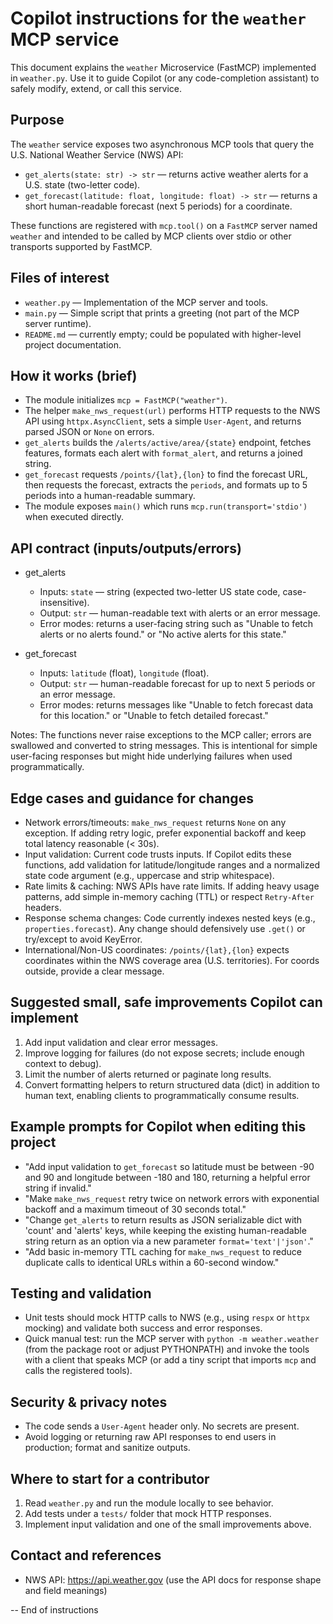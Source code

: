 # Copilot instructions for the `weather` MCP service

This document explains the `weather` Microservice (FastMCP) implemented in `weather.py`. Use it to guide Copilot (or any code-completion assistant) to safely modify, extend, or call this service.

## Purpose

The `weather` service exposes two asynchronous MCP tools that query the U.S. National Weather Service (NWS) API:

- `get_alerts(state: str) -> str` — returns active weather alerts for a U.S. state (two-letter code).
- `get_forecast(latitude: float, longitude: float) -> str` — returns a short human-readable forecast (next 5 periods) for a coordinate.

These functions are registered with `mcp.tool()` on a `FastMCP` server named `weather` and intended to be called by MCP clients over stdio or other transports supported by FastMCP.

## Files of interest

- `weather.py` — Implementation of the MCP server and tools.
- `main.py` — Simple script that prints a greeting (not part of the MCP server runtime).
- `README.md` — currently empty; could be populated with higher-level project documentation.

## How it works (brief)

- The module initializes `mcp = FastMCP("weather")`.
- The helper `make_nws_request(url)` performs HTTP requests to the NWS API using `httpx.AsyncClient`, sets a simple `User-Agent`, and returns parsed JSON or `None` on errors.
- `get_alerts` builds the `/alerts/active/area/{state}` endpoint, fetches features, formats each alert with `format_alert`, and returns a joined string.
- `get_forecast` requests `/points/{lat},{lon}` to find the forecast URL, then requests the forecast, extracts the `periods`, and formats up to 5 periods into a human-readable summary.
- The module exposes `main()` which runs `mcp.run(transport='stdio')` when executed directly.

## API contract (inputs/outputs/errors)

- get_alerts
  - Inputs: `state` — string (expected two-letter US state code, case-insensitive).
  - Output: `str` — human-readable text with alerts or an error message.
  - Error modes: returns a user-facing string such as "Unable to fetch alerts or no alerts found." or "No active alerts for this state."

- get_forecast
  - Inputs: `latitude` (float), `longitude` (float).
  - Output: `str` — human-readable forecast for up to next 5 periods or an error message.
  - Error modes: returns messages like "Unable to fetch forecast data for this location." or "Unable to fetch detailed forecast."

Notes: The functions never raise exceptions to the MCP caller; errors are swallowed and converted to string messages. This is intentional for simple user-facing responses but might hide underlying failures when used programmatically.

## Edge cases and guidance for changes

- Network errors/timeouts: `make_nws_request` returns `None` on any exception. If adding retry logic, prefer exponential backoff and keep total latency reasonable (< 30s).
- Input validation: Current code trusts inputs. If Copilot edits these functions, add validation for latitude/longitude ranges and a normalized state code argument (e.g., uppercase and strip whitespace).
- Rate limits & caching: NWS APIs have rate limits. If adding heavy usage patterns, add simple in-memory caching (TTL) or respect `Retry-After` headers.
- Response schema changes: Code currently indexes nested keys (e.g., `properties.forecast`). Any change should defensively use `.get()` or try/except to avoid KeyError.
- International/Non-US coordinates: `/points/{lat},{lon}` expects coordinates within the NWS coverage area (U.S. territories). For coords outside, provide a clear message.

## Suggested small, safe improvements Copilot can implement

1. Add input validation and clear error messages.
2. Improve logging for failures (do not expose secrets; include enough context to debug).
3. Limit the number of alerts returned or paginate long results.
4. Convert formatting helpers to return structured data (dict) in addition to human text, enabling clients to programmatically consume results.

## Example prompts for Copilot when editing this project

- "Add input validation to `get_forecast` so latitude must be between -90 and 90 and longitude between -180 and 180, returning a helpful error string if invalid." 
- "Make `make_nws_request` retry twice on network errors with exponential backoff and a maximum timeout of 30 seconds total." 
- "Change `get_alerts` to return results as JSON serializable dict with 'count' and 'alerts' keys, while keeping the existing human-readable string return as an option via a new parameter `format='text'|'json'`." 
- "Add basic in-memory TTL caching for `make_nws_request` to reduce duplicate calls to identical URLs within a 60-second window." 

## Testing and validation

- Unit tests should mock HTTP calls to NWS (e.g., using `respx` or `httpx` mocking) and validate both success and error responses.
- Quick manual test: run the MCP server with `python -m weather.weather` (from the package root or adjust PYTHONPATH) and invoke the tools with a client that speaks MCP (or add a tiny script that imports `mcp` and calls the registered tools).

## Security & privacy notes

- The code sends a `User-Agent` header only. No secrets are present.
- Avoid logging or returning raw API responses to end users in production; format and sanitize outputs.

## Where to start for a contributor

1. Read `weather.py` and run the module locally to see behavior.
2. Add tests under a `tests/` folder that mock HTTP responses.
3. Implement input validation and one of the small improvements above.

## Contact and references

- NWS API: https://api.weather.gov (use the API docs for response shape and field meanings)

-- End of instructions
